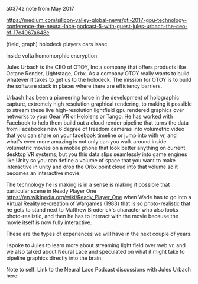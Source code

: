 a0374z
note from May 2017

https://medium.com/silicon-valley-global-news/gti-2017-gpu-technology-conference-the-neural-lace-podcast-5-with-guest-jules-urbach-the-ceo-of-17c4067a648e


 (field, graph) 
 holodeck players
cars
isaac

inside volta
homomorphic encryption

Jules Urbach is the CEO of OTOY, Inc a company that offers products like Octane Render, Lightstage, Orbx. As a company OTOY really wants to build whatever it takes to get us to the holodeck. The mission for OTOY is to build the software stack in places where there are efficiency barriers.

Urbach has been a pioneering force in the development of holographic capture, extremely high resolution graphical rendering, to making it possible to stream these live high-resolution lightfield gpu rendered graphics over networks to your Gear VR or Hololens or Tango. He has worked with Facebook to help them build out a cloud render pipeline that turns the data from Facebooks new 6 degree of freedom cameras into volumetric video that you can share on your facebook timeline or jump into with vr, and what's even more amazing is not only can you walk around inside volumetric movies on a mobile phone that look better anything on current desktop VR systems, but you this data slips seamlessly into game engines like Unity so you can define a volume of space that you want to make interactive in unity and drop the Orbx point cloud into that volume so it becomes an interactive movie.

The technology he is making is in a sense is making it possible that particular scene in Ready Player One https://en.wikipedia.org/wiki/Ready_Player_One when Wade has to go into a Virtual Reality re-creation of Wargames (1983) that is so photo-realistic that he gets to stand next to Matthew Broderick's character who also looks photo-realistic, and then he has to interact with the movie because the movie itself is now fully interactive.

These are the types of experiences we will have in the next couple of years.

I spoke to Jules to learn more about streaming light field over web vr, and we also talked about Neural Lace and speculated on what it might take to pipeline graphics directly into the brain.

Note to self: Link to the Neural Lace Podcast discussions with Jules Urbach here:
